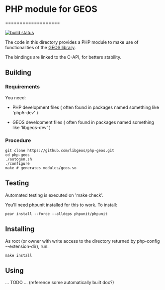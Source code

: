 # PHP module for GEOS

===================

[![build status](https://drone.osgeo.org/api/badges/geos/php-geos/status.svg?branch=master)](https://drone.osgeo.org/geos/php-geos?branch=master)

The code in this directory provides a PHP module to make use
of functionalities of the [GEOS library](http://geos.osgeo.org).

The bindings are linked to the C-API, for betters stability.

## Building

### Requirements

You need:

- PHP development files
  ( often found in packages named something like 'php5-dev' )

- GEOS development files
  ( often found in packages named something like 'libgeos-dev' )

### Procedure

    git clone https://github.com/libgeos/php-geos.git
    cd php-geos
    ./autogen.sh
    ./configure
    make # generates modules/geos.so

## Testing

Automated testing is executed on 'make check'.

You'll need phpunit installed for this to work. To install:

    pear install --force --alldeps phpunit/phpunit

## Installing

As root (or owner with write access to the directory
returned by php-config --extension-dir), run:

    make install

## Using

 ... TODO ...
 (reference some automatically built doc?)
